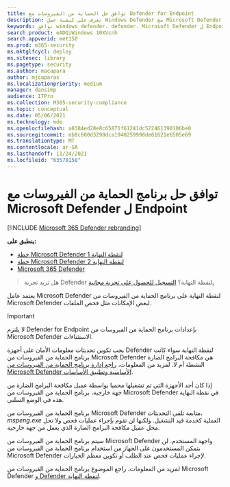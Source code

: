 ```yaml
---
title: توافق حل الحماية من الفيروسات مع Defender for Endpoint
description: تعرف على كيفية عمل Windows Defender مع Microsoft Defender ل Endpoint. تعرف أيضا على كيفية عمل Defender for Endpoint عند استخدام عميل مكافحة البرامج الضارة من جهة خارجية.
keywords: توافق windows defender، defender، Microsoft Defender ل Endpoint، defender لنقطة النهاية، برنامج الحماية من الفيروسات، mde
search.product: eADQiWindows 10XVcnh
search.appverid: met150
ms.prod: m365-security
ms.mktglfcycl: deploy
ms.sitesec: library
ms.pagetype: security
ms.author: macapara
author: mjcaparas
ms.localizationpriority: medium
manager: dansimp
audience: ITPro
ms.collection: M365-security-compliance
ms.topic: conceptual
ms.date: 05/06/2021
ms.technology: mde
ms.openlocfilehash: a8384ed28e8c65871f61241dc522461390106be0
ms.sourcegitcommit: eb8c600d3298dca1940259998de61621e6505e69
ms.translationtype: MT
ms.contentlocale: ar-SA
ms.lasthandoff: 11/24/2021
ms.locfileid: "63570158"
---
```

# <a name="antivirus-solution-compatibility-with-microsoft-defender-for-endpoint"></a>توافق حل برنامج الحماية من الفيروسات مع Microsoft Defender ل Endpoint

[!INCLUDE [Microsoft 365 Defender rebranding](../../includes/microsoft-defender.md)]

**ينطبق على:**
- [خطة Microsoft Defender لنقطة النهاية 1](https://go.microsoft.com/fwlink/p/?linkid=2154037)
- [خطة Microsoft Defender لنقطة النهاية 2](https://go.microsoft.com/fwlink/p/?linkid=2154037)
- [Microsoft 365 Defender](https://go.microsoft.com/fwlink/?linkid=2118804)

> هل تريد تجربة Defender لنقطة النهاية؟ [التسجيل للحصول على تجربة مجانية.](https://signup.microsoft.com/create-account/signup?products=7f379fee-c4f9-4278-b0a1-e4c8c2fcdf7e&ru=https://aka.ms/MDEp2OpenTrial?ocid=docs-wdatp-defendercompat-abovefoldlink)

يعتمد عامل Microsoft Defender لنقطة النهاية على برنامج الحماية من الفيروسات من Microsoft Defender لبعض الإمكانات مثل فحص الملفات.

> [!IMPORTANT]
> لا يلتزم Defender for Endpoint بإعدادات برنامج الحماية من الفيروسات من Microsoft Defender الاستثناءات.

يجب تكوين تحديثات معلومات الأمان على أجهزة Defender لنقطة النهاية سواء كانت برنامج الحماية من الفيروسات من Microsoft Defender هي مكافحة البرامج الضارة النشطة أم لا. لمزيد من المعلومات، [راجع إدارة برنامج الحماية من الفيروسات من Microsoft Defender الأساسية وتطبيق الأساسات](manage-updates-baselines-microsoft-defender-antivirus.md).

إذا كان أحد الأجهزة التي تم تشغيلها محميا بواسطة عميل مكافحة البرامج الضارة من جهة خارجية، برنامج الحماية من الفيروسات من Microsoft Defender في نقطة النهاية هذه في الوضع السلبي.

برنامج الحماية من الفيروسات من Microsoft Defender متابعة تلقي التحديثات، *mspeng.exe* العملية كخدمة قيد التشغيل. ولكنها لن تقوم بإجراء عمليات فحص ولا تحل محل عميل مكافحة البرامج الضارة الذي يعمل من جهة خارجية.

سيتم برنامج الحماية من الفيروسات من Microsoft Defender واجهة المستخدم. لن يتمكن المستخدمون على الجهاز من استخدام برنامج الحماية من الفيروسات من Microsoft Defender لإجراء عمليات فحص عند الطلب أو تكوين معظم الخيارات.

لمزيد من المعلومات، راجع الموضوع برنامج الحماية من الفيروسات من Microsoft Defender [و Defender لنقطة النهاية](microsoft-defender-antivirus-compatibility.md).
